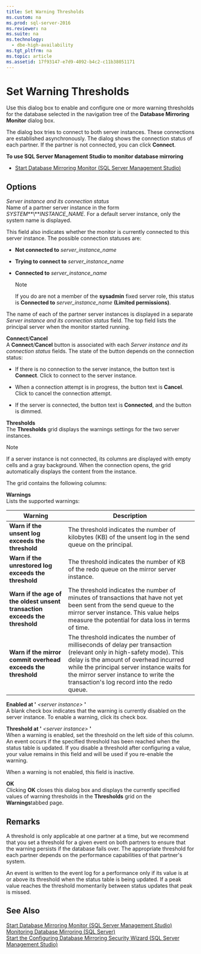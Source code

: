 ```yaml
---
title: Set Warning Thresholds
ms.custom: na
ms.prod: sql-server-2016
ms.reviewer: na
ms.suite: na
ms.technology: 
  - dbe-high-availability
ms.tgt_pltfrm: na
ms.topic: article
ms.assetid: 17f93147-e7d9-4092-b4c2-c11b38051171
---
```

# Set Warning Thresholds
  Use this dialog box to enable and configure one or more warning thresholds for the database selected in the navigation tree of the **Database Mirroring Monitor** dialog box.  
  
 The dialog box tries to connect to both server instances. These connections are established asynchronously. The dialog shows the connection status of each partner. If the partner is not connected, you can click **Connect**.  
  
 **To use SQL Server Management Studio to monitor database mirroring**  
  
-   [Start Database Mirroring Monitor &#40;SQL Server Management Studio&#41;](../Topic/Start%20Database%20Mirroring%20Monitor%20\(SQL%20Server%20Management%20Studio\).md)  
  
## Options  
 *Server instance and its connection status*  
 Name of a partner server instance in the form *SYSTEM***\\***INSTANCE\_NAME*. For a default server instance, only the system name is displayed.  
  
 This field also indicates whether the monitor is currently connected to this server instance. The possible connection statuses are:  
  
-   **Not connected to**  *server\_instance\_name*  
  
-   **Trying to connect to**  *server\_instance\_name*  
  
-   **Connected to**  *server\_instance\_name*  
  
    > [!NOTE]  
    >  If you do are not a member of the **sysadmin** fixed server role, this status is **Connected to** *server\_instance\_name* **\(Limited permissions\)**.  
  
 The name of each of the partner server instances is displayed in a separate *Server instance and its connection status* field. The top field lists the principal server when the monitor started running.  
  
 **Connect**\/**Cancel**  
 A **Connect**\/**Cancel** button is associated with each *Server instance and its connection status* fields. The state of the button depends on the connection status:  
  
-   If there is no connection to the server instance, the button text is **Connect**. Click to connect to the server instance.  
  
-   When a connection attempt is in progress, the button text is **Cancel**. Click to cancel the connection attempt.  
  
-   If the server is connected, the button text is **Connected**, and the button is dimmed.  
  
 **Thresholds**  
 The **Thresholds** grid displays the warnings settings for the two server instances.  
  
> [!NOTE]  
>  If a server instance is not connected, its columns are displayed with empty cells and a gray background. When the connection opens, the grid automatically displays the content from the instance.  
  
 The grid contains the following columns:  
  
 **Warnings**  
 Lists the supported warnings:  
  
|Warning|Description|  
|-------------|-----------------|  
|**Warn if the unsent log exceeds the threshold**|The threshold indicates the number of kilobytes \(KB\) of the unsent log in the send queue on the principal.|  
|**Warn if the unrestored log exceeds the threshold**|The threshold indicates the number of KB of the redo queue on the mirror server instance.|  
|**Warn if the age of the oldest unsent transaction exceeds the threshold**|The threshold indicates the number of minutes of transactions that have not yet been sent from the send queue to the mirror server instance. This value helps measure the potential for data loss in terms of time.|  
|**Warn if the mirror commit overhead exceeds the threshold**|The threshold indicates the number of milliseconds of delay per transaction \(relevant only in high\-safety mode\). This delay is the amount of overhead incurred while the principal server instance waits for the mirror server instance to write the transaction's log record into the redo queue.|  
  
 **Enabled at '** *\<server instance\>* **'**  
 A blank check box indicates that the warning is currently disabled on the server instance. To enable a warning, click its check box.  
  
 **Threshold at '** *\<server instance\>* **'**  
 When a warning is enabled, set the threshold on the left side of this column. An event occurs if the specified threshold has been reached when the status table is updated. If you disable a threshold after configuring a value, your value remains in this field and will be used if you re\-enable the warning.  
  
 When a warning is not enabled, this field is inactive.  
  
 **OK**  
 Clicking **OK** closes this dialog box and displays the currently specified values of warning thresholds in the **Thresholds** grid on the **Warnings**tabbed page.  
  
## Remarks  
 A threshold is only applicable at one partner at a time, but we recommend that you set a threshold for a given event on both partners to ensure that the warning persists if the database fails over. The appropriate threshold for each partner depends on the performance capabilities of that partner's system.  
  
 An event is written to the event log for a performance only if its value is at or above its threshold when the status table is being updated. If a peak value reaches the threshold momentarily between status updates that peak is missed.  
  
## See Also  
 [Start Database Mirroring Monitor &#40;SQL Server Management Studio&#41;](../Topic/Start%20Database%20Mirroring%20Monitor%20\(SQL%20Server%20Management%20Studio\).md)   
 [Monitoring Database Mirroring &#40;SQL Server&#41;](../Topic/Monitoring%20Database%20Mirroring%20\(SQL%20Server\).md)   
 [Start the Configuring Database Mirroring Security Wizard &#40;SQL Server Management Studio&#41;](../Topic/Start%20the%20Configuring%20Database%20Mirroring%20Security%20Wizard%20\(SQL%20Server%20Management%20Studio\).md)  
  
  